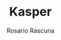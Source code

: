 ---
title: "Kasper"
github: https://github.com/rosario/kasper
demo: http://rosario.io/2013/11/10/kasper-theme-for-jekyll.html
author: Rosario Rascuna
ssg:
  - Jekyll
cms:
  - No Cms
---